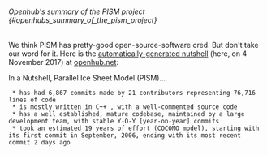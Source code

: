 ###### Openhub\'s summary of the PISM project {#openhubs_summary_of_the_pism_project}

We think PISM has pretty-good open-source-software cred. But don\'t take
our word for it. Here is the [automatically-generated
nutshell](https://www.openhub.net/p/pism) (here, on 4
November 2017) at [openhub.net](https://www.openhub.net/):

In a Nutshell, Parallel Ice Sheet Model (PISM)\...

` * has had 6,867 commits made by 21 contributors representing 76,716 lines of code`\
` * is mostly written in C++ , with a well-commented source code`\
` * has a well established, mature codebase, maintained by a large development team, with stable Y-O-Y [year-on-year] commits`\
` * took an estimated 19 years of effort (COCOMO model), starting with its first commit in September, 2006, ending with its most recent commit 2 days ago`
